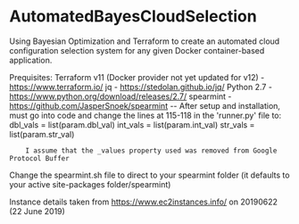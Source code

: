 # AutomatedBayesCloudSelection
Using Bayesian Optimization and Terraform to create an automated cloud configuration selection system for any given Docker container-based application.

Prequisites:
Terraform v11 (Docker provider not yet updated for v12) - https://www.terraform.io/
jq - https://stedolan.github.io/jq/
Python 2.7 - https://www.python.org/download/releases/2.7/
spearmint - https://github.com/JasperSnoek/spearmint
    -- After setup and installation, must go into code and change the lines at 115-118 in the 'runner.py' file to:
        dbl_vals = list(param.dbl_val)
        int_vals = list(param.int_val)
        str_vals = list(param.str_val)

        I assume that the _values property used was removed from Google Protocol Buffer

Change the spearmint.sh file to direct to your spearmint folder (it defaults to your active site-packages folder/spearmint)

Instance details taken from https://www.ec2instances.info/ on 20190622 (22 June 2019)